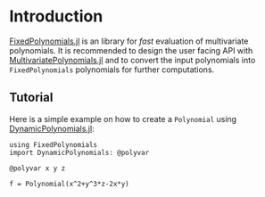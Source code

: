 # Introduction

[FixedPolynomials.jl](https://github.com/saschatimme/FixedPolynomials.jl) is an library for *fast* evaluation of multivariate polynomials.
It is recommended to design the user facing API with
[MultivariatePolynomials.jl](https://github.com/blegat/MultivariatePolynomials.jl) and to
convert the input polynomials into `FixedPolynomials` polynomials for further computations.

## Tutorial
Here is a simple example on how to create a `Polynomial` using [DynamicPolynomials.jl](https://github.com/blegat/DynamicPolynomials.jl):
```
using FixedPolynomials
import DynamicPolynomials: @polyvar

@polyvar x y z

f = Polynomial(x^2+y^3*z-2x*y)
```
